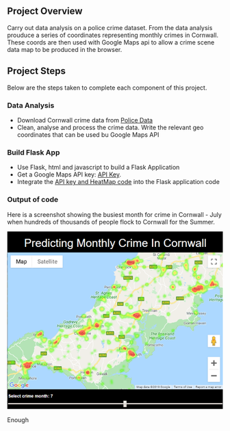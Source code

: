 ## Project Overview
Carry out data analysis on a police crime dataset.  From the data analysis prouduce a series of coordinates representing monthly crimes in Cornwall.  These coords are then used with Google Maps api to allow a crime scene data map to be produced in the browser.

## Project Steps
Below are the steps taken to complete each component of this project.

### Data Analysis
- Download Cornwall crime data from [Police Data](https://data.police.uk/data/)
- Clean, analyse and process the crime data.  Write the relevant geo coordinates that can be used bu Google Maps API

### Build Flask App
- Use Flask, html and javascript to build a Flask Application
- Get a Google Maps API key: [API Key](https://developers.google.com/maps/documentation/javascript/get-api-key).
- Integrate the [API key and HeatMap code](https://developers-dot-devsite-v2-prod.appspot.com/maps/documentation/javascript/examples/layer-heatmap) into the Flask application code 

### Output of code

Here is a screenshot showing the busiest month for crime in Cornwall - July when hundreds of thousands of people flock to Cornwall for the Summer.

![Map](map2.png)

Enough
